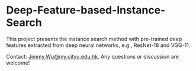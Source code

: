 # Deep-Feature-based-Instance-Search
This project presents the instance search method with pre-trained deep features extracted from deep neural networks, e.g., ResNet-18 and VGG-11.

Contact: [Jimmy.Wu@my.cityu.edu.hk](mailto:Jimmy.Wu@my.cityu.edu.hk). Any questions or discussion are welcome! 
